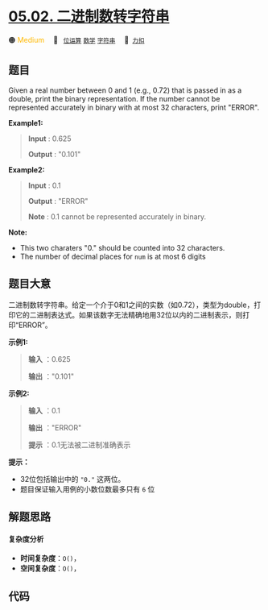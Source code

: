 # [05.02. 二进制数转字符串](https://2xiao.github.io/leetcode-js/interview/i_05.02.html)

🟠 <font color=#ffb800>Medium</font>&emsp; 🔖&ensp; [`位运算`](/tag/bit-manipulation.md) [`数学`](/tag/math.md) [`字符串`](/tag/string.md)&emsp; 🔗&ensp;[`力扣`](https://leetcode.cn/problems/binary-number-to-string-lcci)

## 题目

Given a real number between 0 and 1 (e.g., 0.72) that is passed in as a
double, print the binary representation. If the number cannot be represented
accurately in binary with at most 32 characters, print "ERROR".

**Example1:**

> 
> 
> 
> 
> 
> **Input** : 0.625
> 
> **Output** : "0.101"

**Example2:**

> 
> 
> 
> 
> 
> **Input** : 0.1
> 
> **Output** : "ERROR"
> 
> **Note** : 0.1 cannot be represented accurately in binary.
> 
> 

**Note:**

  * This two charaters "0." should be counted into 32 characters.
  * The number of decimal places for `num` is at most 6 digits


## 题目大意

二进制数转字符串。给定一个介于0和1之间的实数（如0.72），类型为double，打印它的二进制表达式。如果该数字无法精确地用32位以内的二进制表示，则打印“ERROR”。

**示例1:**

> 
> 
> 
> 
> 
> **输入** ：0.625
> 
> **输出** ："0.101"
> 
> 

**示例2:**

> 
> 
> 
> 
> 
> **输入** ：0.1
> 
> **输出** ："ERROR"
> 
> **提示** ：0.1无法被二进制准确表示
> 
> 



**提示：**

  * 32位包括输出中的 `"0."` 这两位。
  * 题目保证输入用例的小数位数最多只有 `6` 位


## 解题思路

#### 复杂度分析

- **时间复杂度**：`O()`，
- **空间复杂度**：`O()`，

## 代码

```javascript

```